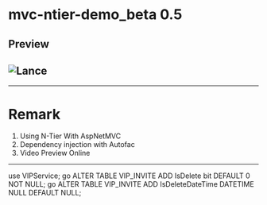 # mvc-ntier-demo_beta 0.5
## Preview
![Lance](http://portal.wegames.tw/Demo.png)
--
---
# Remark
1. Using N-Tier With AspNetMVC
2. Dependency injection with Autofac
3. Video Preview Online

---
use VIPService;
go
ALTER TABLE VIP_INVITE 
ADD IsDelete bit
DEFAULT 0 NOT NULL;
go
ALTER TABLE VIP_INVITE 
ADD IsDeleteDateTime DATETIME
NULL DEFAULT NULL;
